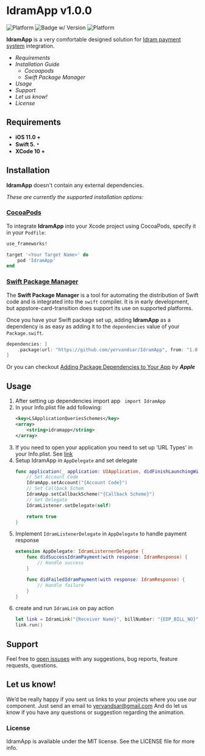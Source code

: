 # IdramApp v1.0.0
![Platform](https://img.shields.io/badge/platform-iOS-black.svg) ![Badge w/ Version](https://img.shields.io/cocoapods/v/IdramApp.svg)  ![Platform](https://img.shields.io/badge/Swift_Package_Manager-compatible-green.svg) 


**IdramApp** is a very comfortable designed solution for [Idram payment system](https://www.idram.am) integration.

- *Requirements*
- *Installation Guide*
    - *Cocoapods*
    - *Swift Package Manager*
- *Usage*
- *Support*
- *Let us know!*
- *License*

## Requirements

- **iOS 11.0 +**
- **Swift 5.﹡**
- **XCode 10 +**

## Installation

**IdramApp** doesn't contain any external dependencies.

*These are currently the supported installation options:*
  
### [CocoaPods](https://cocoapods.org/)
To integrate **IdramApp** into your Xcode project using CocoaPods, specify it in your `Podfile`:
```ruby
use_frameworks!

target '<Your Target Name>' do
    pod 'IdramApp'
end
```
### [Swift Package Manager](https://swift.org/package-manager/)

The  **Swift Package Manager** is a tool for automating the distribution of Swift code and is integrated into the  `swift`  compiler. It is in early development, but appstore-card-transition does support its use on supported platforms.

Once you have your Swift package set up, adding **IdramApp** as a dependency is as easy as adding it to the  `dependencies`  value of your  `Package.swift`.
```swift
dependencies: [
    .package(url: "https://github.com/yervandsar/IdramApp", from: "1.0.0")
]
```
 Or you can checkout [Adding Package Dependencies to Your App](https://developer.apple.com/documentation/xcode/adding_package_dependencies_to_your_app) *by **Apple***

## Usage
1.  After setting up dependencies import app ``` import IdramApp```
2.  In your Info.plist file add following:
    ```xml 
    <key>LSApplicationQueriesSchemes</key>
    <array>
        <string>idramapp</string>
    </array>
    ```
3.  If you need to open your application you need to set up 'URL Types' in your Info.plist. See [link](http://iosdevelopertips.com/cocoa/launching-your-own-application-via-a-custom-url-scheme.html)
4.  Setup IdramApp in `AppDelegate` and set delegate
    ```swift
    func application(_ application: UIApplication, didFinishLaunchingWithOptions launchOptions: [UIApplication.LaunchOptionsKey: Any]?) -> Bool {
        // Set Account Code
		IdramApp.setAccount("{Account Code}")
        // Set Callback Schem
		IdramApp.setCallbackScheme("{Callback Scheme}")
		// Set Delegate
		IdramListener.setDelegate(self)

        return true
    }
    ```
5. Implement `IdramListenerDelegate` in `AppDelegate` to handle payment response
    ```swift
    extension AppDelegate: IdramListernerDelegate {
		func didSuccessIdramPayment(with response: IdramResponse) {
			// Handle success
		}

		func didFailedIdramPayment(with response: IdramResponse) {
			// Handle failure
		}
    }
    ```
6. create and run `IdramLink` on pay action
    ```swift
	let link = IdramLink("{Receiver Name}", billNumber: "{EDP_BILL_NO}", amount: {Price}, hasTip: {Bool - false by default})
	link.run()
    ```
## Support

Feel free to [open issuses](https://github.com/yervandsar/IdramApp/issues/new) with any suggestions, bug reports, feature requests, questions.

## Let us know!

We’d be really happy if you sent us links to your projects where you use our component. Just send an email to yervandsar@gmail.com And do let us know if you have any questions or suggestion regarding the animation.


### License

IdramApp is available under the MIT license. See the LICENSE file for more info.
